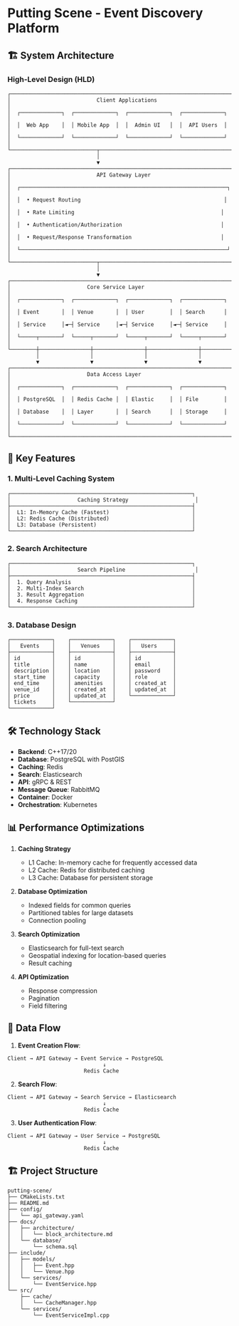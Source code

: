 # Putting Scene - Event Discovery Platform

## 🏗️ System Architecture

### High-Level Design (HLD)

```
┌─────────────────────────────────────────────────────────────────────────┐
│                           Client Applications                            │
│  ┌─────────────┐  ┌─────────────┐  ┌─────────────┐  ┌─────────────┐    │
│  │  Web App    │  │ Mobile App  │  │  Admin UI   │  │  API Users  │    │
│  └─────────────┘  └─────────────┘  └─────────────┘  └─────────────┘    │
└───────────────────────────┬─────────────────────────────────────────────┘
                            │
                            ▼
┌─────────────────────────────────────────────────────────────────────────┐
│                           API Gateway Layer                             │
│  ┌─────────────────────────────────────────────────────────────────┐    │
│  │  • Request Routing                                             │    │
│  │  • Rate Limiting                                              │    │
│  │  • Authentication/Authorization                               │    │
│  │  • Request/Response Transformation                            │    │
│  └─────────────────────────────────────────────────────────────────┘    │
└───────────────────────────┬─────────────────────────────────────────────┘
                            │
                            ▼
┌─────────────────────────────────────────────────────────────────────────┐
│                        Core Service Layer                               │
│  ┌─────────────┐  ┌─────────────┐  ┌─────────────┐  ┌─────────────┐    │
│  │ Event       │  │ Venue       │  │ User        │  │ Search      │    │
│  │ Service     │◄─┤ Service     │◄─┤ Service     │◄─┤ Service     │    │
│  └─────┬───────┘  └─────┬───────┘  └─────┬───────┘  └─────┬───────┘    │
└────────┼────────────────┼────────────────┼────────────────┼────────────┘
         │                │                │                │
         ▼                ▼                ▼                ▼
┌─────────────────────────────────────────────────────────────────────────┐
│                        Data Access Layer                                │
│  ┌─────────────┐  ┌─────────────┐  ┌─────────────┐  ┌─────────────┐    │
│  │ PostgreSQL  │  │ Redis Cache │  │ Elastic     │  │ File        │    │
│  │ Database    │  │ Layer       │  │ Search      │  │ Storage     │    │
│  └─────────────┘  └─────────────┘  └─────────────┘  └─────────────┘    │
└─────────────────────────────────────────────────────────────────────────┘
```

## 🚀 Key Features

### 1. Multi-Level Caching System
```
┌─────────────────────────────────────────────────────────┐
│                     Caching Strategy                     │
├─────────────────────────────────────────────────────────┤
│  L1: In-Memory Cache (Fastest)                          │
│  L2: Redis Cache (Distributed)                          │
│  L3: Database (Persistent)                              │
└─────────────────────────────────────────────────────────┘
```

### 2. Search Architecture
```
┌─────────────────────────────────────────────────────────┐
│                     Search Pipeline                      │
├─────────────────────────────────────────────────────────┤
│  1. Query Analysis                                      │
│  2. Multi-Index Search                                  │
│  3. Result Aggregation                                  │
│  4. Response Caching                                    │
└─────────────────────────────────────────────────────────┘
```

### 3. Database Design
```
┌─────────────┐    ┌─────────────┐    ┌─────────────┐
│   Events    │    │   Venues    │    │   Users     │
├─────────────┤    ├─────────────┤    ├─────────────┤
│ id          │    │ id          │    │ id          │
│ title       │    │ name        │    │ email       │
│ description │    │ location    │    │ password    │
│ start_time  │    │ capacity    │    │ role        │
│ end_time    │    │ amenities   │    │ created_at  │
│ venue_id    │    │ created_at  │    │ updated_at  │
│ price       │    │ updated_at  │    └─────────────┘
│ tickets     │    └─────────────┘
└─────────────┘
```

## 🛠️ Technology Stack

- **Backend**: C++17/20
- **Database**: PostgreSQL with PostGIS
- **Caching**: Redis
- **Search**: Elasticsearch
- **API**: gRPC & REST
- **Message Queue**: RabbitMQ
- **Container**: Docker
- **Orchestration**: Kubernetes

## 📊 Performance Optimizations

1. **Caching Strategy**
   - L1 Cache: In-memory cache for frequently accessed data
   - L2 Cache: Redis for distributed caching
   - L3 Cache: Database for persistent storage

2. **Database Optimization**
   - Indexed fields for common queries
   - Partitioned tables for large datasets
   - Connection pooling

3. **Search Optimization**
   - Elasticsearch for full-text search
   - Geospatial indexing for location-based queries
   - Result caching

4. **API Optimization**
   - Response compression
   - Pagination
   - Field filtering

## 🔄 Data Flow

1. **Event Creation Flow**:
```
Client → API Gateway → Event Service → PostgreSQL
                              ↓
                        Redis Cache
```

2. **Search Flow**:
```
Client → API Gateway → Search Service → Elasticsearch
                              ↓
                        Redis Cache
```

3. **User Authentication Flow**:
```
Client → API Gateway → User Service → PostgreSQL
                              ↓
                        Redis Cache
```

## 🏗️ Project Structure

```
putting-scene/
├── CMakeLists.txt
├── README.md
├── config/
│   └── api_gateway.yaml
├── docs/
│   ├── architecture/
│   │   └── block_architecture.md
│   └── database/
│       └── schema.sql
├── include/
│   ├── models/
│   │   ├── Event.hpp
│   │   └── Venue.hpp
│   └── services/
│       └── EventService.hpp
└── src/
    ├── cache/
    │   └── CacheManager.hpp
    └── services/
        └── EventServiceImpl.cpp
```

